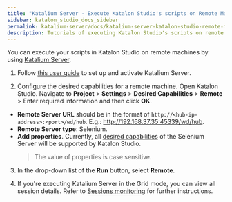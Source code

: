 ```yaml
---
title: "Katalium Server - Execute Katalon Studio's scripts on Remote Machines" 
sidebar: katalon_studio_docs_sidebar
permalink: katalium-server/docs/katalium-server-katalon-studio-remote-machine.html 
description: Tutorials of executing Katalon Studio's scripts on remote machines using Katalium Server.
---
```


You can execute your scripts in Katalon Studio on remote machines by using [Katalium Server](https://docs.katalon.com/katalium-server/docs/katalium-overview.html).

1. Follow [this user guide](https://docs.katalon.com/katalium-server/docs/katalium-user-guide.html) to set up and activate Katalium Server.

2. Configure the desired capabilities for a remote machine. Open Katalon Studio. Navigate to **Project** > **Settings** > **Desired Capabilities** > **Remote** > Enter required information and then click **OK**.

* **Remote Server URL** should be in the format of `http://<hub-ip-address>:<port>/wd/hub`. E.g.: http://192.168.37.35:45339/wd/hub.
* **Remote Server type**: Selenium.
* **Add properties**. Currently, all [desired capabilities](https://github.com/SeleniumHQ/selenium/wiki/DesiredCapabilities#used-by-the-selenium-server-for-browser-selection) of the Selenium Server will be supported by Katalon Studio.
    > The value of properties is case sensitive.

3. In the drop-down list of the **Run** button, select **Remote**.

4. If you're executing Katalium Server in the Grid mode, you can view all session details. Refer to [Sessions monitoring](https://docs.katalon.com/katalium-server/docs/view-session-details.html) for further instructions.

